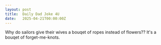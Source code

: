 ```yaml
---
layout: post
title:  Daily Dad Joke 4U
date:   2025-04-21T00:00:00Z
---
```

Why do sailors give their wives a bouqet of ropes instead of flowers?? It's a bouqet of forget-me-knots.
